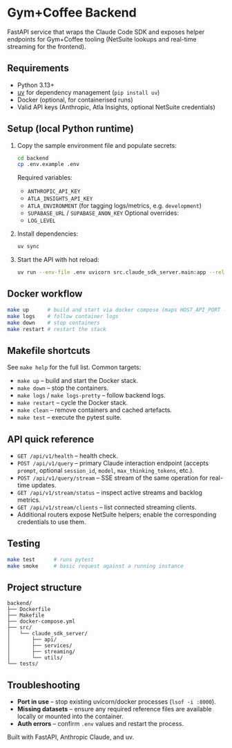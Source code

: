 # Gym+Coffee Backend

FastAPI service that wraps the Claude Code SDK and exposes helper endpoints for Gym+Coffee tooling (NetSuite lookups and real-time streaming for the frontend).

## Requirements
- Python 3.13+
- [uv](https://docs.astral.sh/uv/) for dependency management (`pip install uv`)
- Docker (optional, for containerised runs)
- Valid API keys (Anthropic, Atla Insights, optional NetSuite credentials)

## Setup (local Python runtime)
1. Copy the sample environment file and populate secrets:
   ```bash
   cd backend
   cp .env.example .env
   ```
   Required variables:
   - `ANTHROPIC_API_KEY`
   - `ATLA_INSIGHTS_API_KEY`
   - `ATLA_ENVIRONMENT` (for tagging logs/metrics, e.g. `development`)
   - `SUPABASE_URL` / `SUPABASE_ANON_KEY`
   Optional overrides:
   - `LOG_LEVEL`

2. Install dependencies:
   ```bash
   uv sync
   ```
3. Start the API with hot reload:
   ```bash
   uv run --env-file .env uvicorn src.claude_sdk_server.main:app --reload --host 0.0.0.0 --port 8000
   ```

## Docker workflow
```bash
make up      # build and start via docker compose (maps HOST_API_PORT -> 8000)
make logs    # follow container logs
make down    # stop containers
make restart # restart the stack
```

## Makefile shortcuts
See `make help` for the full list. Common targets:
- `make up` – build and start the Docker stack.
- `make down` – stop the containers.
- `make logs` / `make logs-pretty` – follow backend logs.
- `make restart` – cycle the Docker stack.
- `make clean` – remove containers and cached artefacts.
- `make test` – execute the pytest suite.

## API quick reference
- `GET /api/v1/health` – health check.
- `POST /api/v1/query` – primary Claude interaction endpoint (accepts `prompt`, optional `session_id`, `model`, `max_thinking_tokens`, etc.).
- `POST /api/v1/query/stream` – SSE stream of the same operation for real-time updates.
- `GET /api/v1/stream/status` – inspect active streams and backlog metrics.
- `GET /api/v1/stream/clients` – list connected streaming clients.
- Additional routers expose NetSuite helpers; enable the corresponding credentials to use them.

## Testing
```bash
make test      # runs pytest
make smoke     # basic request against a running instance
```

## Project structure
```
backend/
├── Dockerfile
├── Makefile
├── docker-compose.yml
├── src/
│   └── claude_sdk_server/
│       ├── api/
│       ├── services/
│       ├── streaming/
│       └── utils/
└── tests/
```

## Troubleshooting
- **Port in use** – stop existing uvicorn/docker processes (`lsof -i :8000`).
- **Missing datasets** – ensure any required reference files are available locally or mounted into the container.
- **Auth errors** – confirm `.env` values and restart the process.

Built with FastAPI, Anthropic Claude, and uv.
